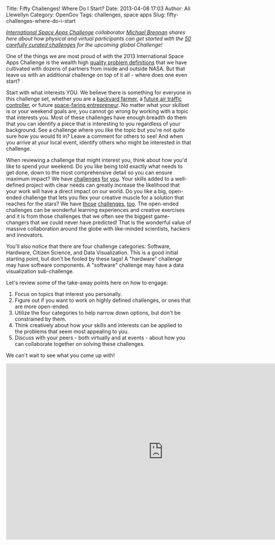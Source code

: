 Title: Fifty Challenges! Where Do I Start?
Date: 2013-04-08 17:03
Author: Ali Llewellyn
Category: OpenGov
Tags: challenges, space apps
Slug: fifty-challenges-where-do-i-start

*[International Space Apps Challenge][] collaborator [Michael Brennan][]
shares here about how physical and virtual participants can get started
with the [50 carefully curated challenges][] for the upcoming global
Challenge!*

One of the things we are most proud of with the 2013 International Space
Apps Challenge is the wealth high [quality problem definitions][50
carefully curated challenges] that we have cultivated with dozens of
partners from inside and outside NASA. But that leave us with an
additional challenge on top of it all - where does one even start?

Start with what interests YOU. We believe there is something for
everyone in this challenge set, whether you are a [backyard farmer][], a
[future air traffic controller][], or future [space-faring
entrepreneur][]. No matter what your skillset is or your weekend goals
are, you cannot go wrong by working with a topic that interests you.
Most of these challenges have enough breadth do them that you can
identify a piece that is interesting to you regardless of your
background. See a challenge where you like the topic but you're not
quite sure how you would fit in? Leave a comment for others to see! And
when you arrive at your local event, identify others who might be
interested in that challenge.

When reviewing a challenge that might interest you, think about how
you'd like to spend your weekend. Do you like being told exactly what
needs to get done, down to the most comprehensive detail so you can
ensure maximum impact? We have [challenges][] [for][] [you][]. Your
skills added to a well-defined project with clear needs can greatly
increase the likelihood that your work will have a direct impact on our
world. Do you like a big, open-ended challenge that lets you flex your
creative muscle for a solution that reaches for the stars? We have
[those][] [challenges][1], [too][]. The open-ended challenges can be
wonderful learning experiences and creative exercises and it is from
those challenges that we often see the biggest game-changers that we
could never have predicted! That is the wonderful value of massive
collaboration around the globe with like-minded scientists, hackers and
innovators.

You'll also notice that there are four challenge categories: Software,
Hardware, Citizen Science, and Data Visualization. This is a good
initial starting point, but don't be fooled by these tags! A "hardware"
challenge may have software components. A "software" challenge may have
a data visualization sub-challenge.

Let's review some of the take-away points here on how to engage:

1.  Focus on topics that interest you personally.
2.  Figure out if you want to work on highly defined challenges, or ones
    that are more open-ended.
3.  Utilize the four categories to help narrow down options, but don't
    be constrained by them.
4.  Think creatively about how your skills and interests can be applied
    to the problems that seem most appealing to you.
5.  Discuss with your peers - both virtually and at events - about how
    you can collaborate together on solving these challenges.

We can't wait to see what you come up with!  

<iframe src="http://www.youtube.com/embed/gxVLpUys2_0" height="480" width="853" allowfullscreen frameborder="0"></iframe>

  [International Space Apps Challenge]: http://spaceappschallenge.org/
  [Michael Brennan]: https://twitter.com/brennan_mike
  [50 carefully curated challenges]: http://spaceappschallenge.org/challenges/
  [backyard farmer]: http://spaceappschallenge.org/challenge/backyard-poultry-farmer
  [future air traffic controller]: http://spaceappschallenge.org/challenge/no-delays-air-traffic-management
  [space-faring entrepreneur]: http://spaceappschallenge.org/challenge/affordable-rapid-bootstrapping-of-space-industry
  [challenges]: http://spaceappschallenge.org/challenge/earth-from-space/
  [for]: http://spaceappschallenge.org/challenge/scistarter-citizen-science/
  [you]: http://spaceappschallenge.org/challenge/soil-testing-kit/
  [those]: http://spaceappschallenge.org/challenge/space-station-benefits-to-humanity/
  [1]: http://spaceappschallenge.org/challenge/why-we-explore/
  [too]: http://spaceappschallenge.org/challenge/we-love-data/
